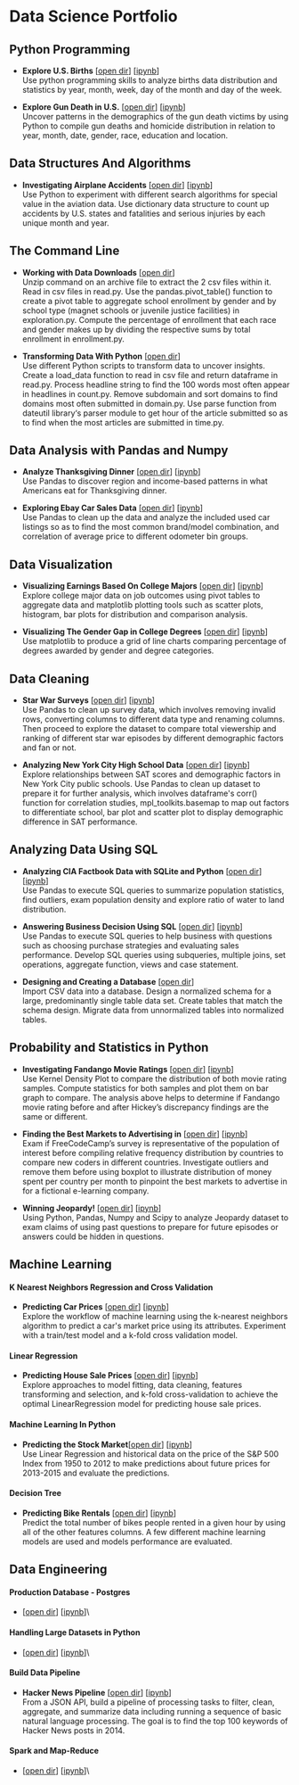 # Data Science Portfolio

## Python Programming
- <b>Explore U.S. Births</b> [[open dir](https://github.com/llwang8/Data_Science_Portfolio/tree/master/PythonProgramming/Project_%20Explore%20U.S.%20Births)] [[ipynb](https://github.com/llwang8/Data_Science_Portfolio/blob/master/PythonProgramming/Project_%20Explore%20U.S.%20Births/Basics.ipynb)]\
Use python programming skills to analyze births data distribution and statistics by year, month, week, day of the month and day of the week.

- <b>Explore Gun Death in U.S.</b> [[open dir](https://github.com/llwang8/Data_Science_Portfolio/tree/master/PythonProgramming/Project_%20Exploring%20Gun%20Deaths%20in%20the%20US)] [[ipynb](https://github.com/llwang8/Data_Science_Portfolio/blob/master/PythonProgramming/Project_%20Exploring%20Gun%20Deaths%20in%20the%20US/Basics.ipynb)]\
Uncover patterns in the demographics of the gun death victims by using Python to compile gun deaths and homicide distribution in relation to year, month, date, gender, race, education and location.

## Data Structures And Algorithms
- <b>Investigating Airplane Accidents</b> [[open dir](https://github.com/llwang8/Data_Science_Portfolio/tree/master/DataStructuresAndAlgorithms/Project_%20Investigating%20Airplane%20Accidents)] [[ipynb](https://github.com/llwang8/Data_Science_Portfolio/blob/master/DataStructuresAndAlgorithms/Project_%20Investigating%20Airplane%20Accidents/Project_Investigating%20Airplane%20Accidents.ipynb)]\
Use Python to experiment with different search algorithms for special value in the aviation data.  Use dictionary data structure to count up accidents by U.S. states and fatalities and serious injuries by each unique month and year.

## The Command Line
- <b>Working with Data Downloads</b> [[open dir](https://github.com/llwang8/Data_Science_Portfolio/tree/master/CommandLine/Project_%20Working%20With%20Data%20Downloads)]\
Unzip command on an archive file to extract the 2 csv files within it.  Read in csv files in read.py.  Use the pandas.pivot_table() function to create a pivot table to aggregate school enrollment by gender and by school type (magnet schools or juvenile justice facilities) in exploration.py.  Compute the percentage of enrollment that each race and gender makes up by dividing the respective sums by total enrollment in enrollment.py.

- <b>Transforming Data With Python</b> [[open dir](https://github.com/llwang8/Data_Science_Portfolio/tree/master/CommandLine/Project_%20Transforming%20data%20with%20Python)]\
Use different Python scripts to transform data to uncover insights. Create a load_data function to read in csv file and return dataframe in read.py.  Process headline string to find the 100 words most often appear in headlines in count.py.  Remove subdomain and sort domains to find domains most often submitted in domain.py.  Use parse function from dateutil library‘s parser module to get hour of the article submitted so as to find when the most articles are submitted in time.py.

## Data Analysis with Pandas and Numpy
- <b>Analyze Thanksgiving Dinner</b> [[open dir](https://github.com/llwang8/Data_Science_Portfolio/tree/master/DataAnalysisWithPandasNumpy/Project_%20Analyzing%20Thanksgiving%20Dinner)] [[ipynb](https://github.com/llwang8/Data_Science_Portfolio/blob/master/DataAnalysisWithPandasNumpy/Project_%20Analyzing%20Thanksgiving%20Dinner/Basics.ipynb)]\
Use Pandas to discover region and income-based patterns in what Americans eat for Thanksgiving dinner.

- <b>Exploring Ebay Car Sales Data</b> [[open dir](https://github.com/llwang8/Data_Science_Portfolio/tree/master/DataAnalysisWithPandasNumpy/Project_%20Exploring%20Ebay%20Car%20Sales%20Data)] [[ipynb](https://github.com/llwang8/Data_Science_Portfolio/blob/master/DataAnalysisWithPandasNumpy/Project_%20Exploring%20Ebay%20Car%20Sales%20Data/Basics.ipynb)]\
Use Pandas to clean up the data and analyze the included used car listings so as to find the most common brand/model combination, and correlation of average price to different odometer bin groups.

## Data Visualization
- <b>Visualizing Earnings Based On College Majors</b> [[open dir](https://github.com/llwang8/Data_Science_Portfolio/tree/master/DataVisualization/Project_%20Visualizing%20Earnings%20Based%20On%20College%20Majors)] [[ipynb](https://github.com/llwang8/Data_Science_Portfolio/blob/master/DataVisualization/Project_%20Visualizing%20Earnings%20Based%20On%20College%20Majors/.ipynb_checkpoints/Basics-checkpoint.ipynb)]\
Explore college major data on job outcomes using pivot tables to aggregate data and matplotlib plotting tools such as scatter plots, histogram, bar plots for distribution and comparison analysis.

- <b>Visualizing The Gender Gap in College Degrees</b> [[open dir](https://github.com/llwang8/Data_Science_Portfolio/tree/master/DataVisualization/Project_%20Visualizing%20The%20Gender%20Gap%20In%20College%20Degrees)] [[ipynb](https://github.com/llwang8/Data_Science_Portfolio/blob/master/DataVisualization/Project_%20Visualizing%20The%20Gender%20Gap%20In%20College%20Degrees/Basics.ipynb)]\
Use matplotlib to produce a grid of line charts comparing percentage of degrees awarded by gender and degree categories.

## Data Cleaning
- <b>Star War Surveys</b> [[open dir](https://github.com/llwang8/Data_Science_Portfolio/tree/master/DataCleaning/Project_%20Star%20Wars%20Survey)] [[ipynb](https://github.com/llwang8/Data_Science_Portfolio/blob/master/DataCleaning/Project_%20Star%20Wars%20Survey/Basics.ipynb)]\
Use Pandas to clean up survey data, which involves removing invalid rows, converting columns to different data type and renaming columns.  Then proceed to explore the dataset to compare total viewership and ranking of different star war episodes by different demographic factors and fan or not.

- <b>Analyzing New York City High School Data</b> [[open dir](https://github.com/llwang8/Data_Science_Portfolio/tree/master/DataCleaning/Project_%20Analyzing%20NYC%20High%20School%20Data)] [[ipynb](https://github.com/llwang8/Data_Science_Portfolio/blob/master/DataCleaning/Project_%20Analyzing%20NYC%20High%20School%20Data/Schools.ipynb)]\
Explore relationships between SAT scores and demographic factors in New York City public schools.  Use Pandas to clean up dataset to prepare it for further analysis, which involves dataframe's corr() function for correlation studies, mpl_toolkits.basemap to map out factors to differentiate school, bar plot and scatter plot to display demographic difference in SAT performance.

## Analyzing Data Using SQL
- <b>Analyzing CIA Factbook Data with SQLite and Python</b> [[open dir](https://github.com/llwang8/Data_Science_Portfolio/tree/master/SQLdatabases/Project_%20Analyzing%20CIA%20Factbook%20Data%20Using%20SQLite%20and%20Python)] [[ipynb](https://github.com/llwang8/Data_Science_Portfolio/blob/master/SQLdatabases/Project_%20Analyzing%20CIA%20Factbook%20Data%20Using%20SQLite%20and%20Python/Basics.ipynb)]\
Use Pandas to execute SQL queries to summarize population statistics, find outliers, exam population density and explore ratio of water to land distribution.

- <b>Answering Business Decision Using SQL</b> [[open dir](https://github.com/llwang8/Data_Science_Portfolio/tree/master/SQLdatabases/Project_%20Answering%20Business%20Questions%20using%20SQL)] [[ipynb](https://github.com/llwang8/Data_Science_Portfolio/blob/master/SQLdatabases/Project_%20Answering%20Business%20Questions%20using%20SQL/Basics.ipynb)]\
Use Pandas to execute SQL queries to help business with questions such as
choosing purchase strategies and evaluating sales performance.   Develop SQL queries using subqueries, multiple joins, set operations, aggregate function, views and case statement.

- <b>Designing and Creating a Database</b> [[open dir](https://github.com/llwang8/Data_Science_Portfolio/tree/master/SQLdatabases/Project_%20Designing%20and%20Creating%20a%20Database)]\
Import CSV data into a database.  Design a normalized schema for a large, predominantly single table data set.  Create tables that match the schema design.  Migrate data from unnormalized tables into normalized tables.

## Probability and Statistics in Python
- <b>Investigating Fandango Movie Ratings</b> [[open dir](https://github.com/llwang8/Data_Science_Portfolio/tree/master/ProbalityAndStatistics/Project_%20Investigating%20Fandango%20Movie%20Ratings)] [[ipynb](https://github.com/llwang8/Data_Science_Portfolio/blob/master/ProbalityAndStatistics/Project_%20Investigating%20Fandango%20Movie%20Ratings/Basics.ipynb)]\
Use Kernel Density Plot to compare the distribution of both movie rating samples.  Compute statistics for both samples and plot them on bar graph to compare.
The analysis above helps to determine if Fandango movie rating before and after Hickey’s discrepancy findings are the same or different.

- <b>Finding the Best Markets to Advertising in</b> [[open dir](https://github.com/llwang8/Data_Science_Portfolio/tree/master/ProbalityAndStatistics/Project_%20Finding%20the%20Best%20Markets%20to%20Advertise%20In)] [[ipynb](https://github.com/llwang8/Data_Science_Portfolio/blob/master/ProbalityAndStatistics/Project_%20Finding%20the%20Best%20Markets%20to%20Advertise%20In/Basics.ipynb)]\
Exam if FreeCodeCamp’s survey is representative of the population of interest before compiling relative frequency distribution by countries to compare new coders in different countries.  Investigate outliers and remove them before using boxplot to illustrate distribution of money spent per country per month to pinpoint the best markets to advertise in for a fictional e-learning company.

- <b>Winning Jeopardy!</b> [[open dir](https://github.com/llwang8/Data_Science_Portfolio/tree/master/ProbalityAndStatistics/Project_%20Winning%20Jeopardy)] [[ipynb](https://github.com/llwang8/Data_Science_Portfolio/blob/master/ProbalityAndStatistics/Project_%20Winning%20Jeopardy/Basics.ipynb)]\
Using Python, Pandas, Numpy and Scipy to analyze Jeopardy dataset to exam claims of using past questions to prepare for future episodes or answers could be hidden in questions.

## Machine Learning
#### K Nearest Neighbors Regression and Cross Validation
- <b>Predicting Car Prices</b> [[open dir](https://github.com/llwang8/Data_Science_Portfolio/tree/master/MachineLearning/Project_%20Predicting%20Car%20Prices)] [[ipynb](https://github.com/llwang8/Data_Science_Portfolio/blob/master/MachineLearning/Project_%20Predicting%20Car%20Prices/Basics.ipynb)]\
Explore the workflow of machine learning using the k-nearest neighbors
algorithm to predict a car's market price using its attributes. Experiment with a train/test model and a k-fold cross validation model.

#### Linear Regression
- <b>Predicting House Sale Prices</b> [[open dir](https://github.com/llwang8/Data_Science_Portfolio/tree/master/MachineLearning/Project_%20Predicting%20House%20Sale%20Prices)] [[ipynb](https://github.com/llwang8/Data_Science_Portfolio/blob/master/MachineLearning/Project_%20Predicting%20House%20Sale%20Prices/Basics.ipynb)]\
Explore approaches to model fitting, data cleaning, features transforming and selection, and k-fold cross-validation to achieve the optimal LinearRegression model for predicting house sale prices.

#### Machine Learning In Python
- <b>Predicting the Stock Market</b>[[open dir](https://github.com/llwang8/Data_Science_Portfolio/tree/master/MachineLearning/Project_%20Predicting%20the%20stock%20market)] [[ipynb](https://github.com/llwang8/Data_Science_Portfolio/blob/master/MachineLearning/Project_%20Predicting%20the%20stock%20market/PredictingTheStockMarket.ipynb)]\
Use Linear Regression and historical data on the price of the S&P 500 Index from 1950 to 2012 to make predictions about future prices for 2013-2015 and evaluate the predictions.

#### Decision Tree
- <b>Predicting Bike Rentals</b> [[open dir](https://github.com/llwang8/Data_Science_Portfolio/tree/master/MachineLearning/Project_%20Predicting%20Bike%20Rentals)] [[ipynb](https://github.com/llwang8/Data_Science_Portfolio/blob/master/MachineLearning/Project_%20Predicting%20Bike%20Rentals/Basics.ipynb)]\
Predict the total number of bikes people rented in a given hour by using all of the other features columns. A few different machine learning models are used and models performance are evaluated.


## Data Engineering

#### Production Database - Postgres
- [[open dir]()] [[ipynb]()]\


#### Handling Large Datasets in Python
- [[open dir]()] [[ipynb]()]\


#### Build Data Pipeline
- <b>Hacker News Pipeline</b> [[open dir](https://github.com/llwang8/Data_Science_Portfolio/tree/master/DataEngineering/BuildDataPipeline/Project_%20Hacker%20News%20Pipeline)] [[ipynb](https://github.com/llwang8/Data_Science_Portfolio/blob/master/DataEngineering/BuildDataPipeline/Project_%20Hacker%20News%20Pipeline/Basics.ipynb)]\
From a JSON API, build a pipeline of processing tasks to filter, clean, aggregate, and summarize data including running a sequence of basic natural language processing. The goal is to find the top 100 keywords of Hacker News posts in 2014.


#### Spark and Map-Reduce
- [[open dir]()] [[ipynb]()]\


